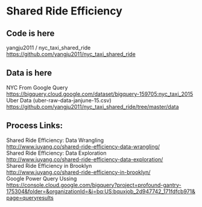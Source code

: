 # Shared Ride Efficiency
## Code is here
yangju2011 / nyc_taxi_shared_ride
<br>https://github.com/yangju2011/nyc_taxi_shared_ride

## Data is here
NYC From Google Query
<br>https://bigquery.cloud.google.com/dataset/bigquery-159705:nyc_taxi_2015
<br>Uber Data (uber-raw-data-janjune-15.csv)
<br>https://github.com/yangju2011/nyc_taxi_shared_ride/tree/master/data

## Process Links:
Shared Ride Efficiency: Data Wrangling
<br>http://www.juyang.co/shared-ride-efficiency-data-wrangling/
<br>Shared Ride Efficiency: Data Exploration
<br>http://www.juyang.co/shared-ride-efficiency-data-exploration/
<br>Shared Ride Efficiency in Brooklyn
<br>http://www.juyang.co/shared-ride-efficiency-in-brooklyn/
<br> Google Power Query Ussing
<br>https://console.cloud.google.com/bigquery?project=profound-gantry-175304&folder=&organizationId=&j=bq:US:bquxjob_2d947742_171fdfcb971&page=queryresults
